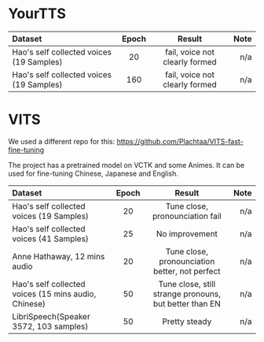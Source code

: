 # YourTTS
| Dataset      | Epoch | Result | Note     | 
| :---        |    :----:   |    :----:   |          ---: |
| Hao's self collected voices (19 Samples)      | 20       | fail, voice not clearly formed       | n/a   |
| Hao's self collected voices (19 Samples)      | 160       | fail, voice not clearly formed      | n/a   |

# VITS
We used a different repo for this:
https://github.com/Plachtaa/VITS-fast-fine-tuning

The project has a pretrained model on VCTK and some Animes. It can be used for fine-tuning Chinese, Japanese and English.

| Dataset      | Epoch | Result | Note     | 
| :---        |    :----:   |    :----:   |          ---: |
| Hao's self collected voices (19 Samples)      | 20       | Tune close, pronounciation fail       | n/a   |
| Hao's self collected voices (41 Samples)      | 25       | No improvement       | n/a   |
| Anne Hathaway, 12 mins audio      | 20       | Tune close, pronounciation better, not perfect       | n/a   |
| Hao's self collected voices (15 mins audio, Chinese)      | 50       | Tune close, still strange pronouns, but better than EN       | n/a   |
| LibriSpeech(Speaker 3572, 103 samples)      | 50       | Pretty steady      | n/a   |